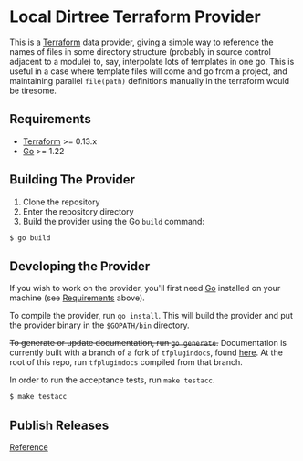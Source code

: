 # Local Dirtree Terraform Provider

This is a [Terraform](https://www.terraform.io) data provider, giving a simple way to reference the names of files in some directory structure (probably in source control adjacent to a module) to, say, interpolate lots of templates in one go.  This is useful in a case where template files will come and go from a project, and maintaining parallel `file(path)` definitions manually in the terraform would be tiresome.


## Requirements

-	[Terraform](https://www.terraform.io/downloads.html) >= 0.13.x
-	[Go](https://golang.org/doc/install) >= 1.22


## Building The Provider

1. Clone the repository
2. Enter the repository directory
3. Build the provider using the Go `build` command:
```sh
$ go build
```

## Developing the Provider

If you wish to work on the provider, you'll first need [Go](http://www.golang.org) installed on your machine (see [Requirements](#requirements) above).

To compile the provider, run `go install`. This will build the provider and put the provider binary in the `$GOPATH/bin` directory.

~~To generate or update documentation, run `go generate`.~~
Documentation is currently built with a branch of a fork of `tfplugindocs`, found [here](https://github.com/bill-rich/terraform-plugin-docs/tree/f-v6_support).  At the root of this repo, run `tfplugindocs` compiled from that branch.


In order to run the acceptance tests, run `make testacc`.

```sh
$ make testacc
```

## Publish Releases
[Reference](https://developer.hashicorp.com/terraform/registry/providers/publishing#using-goreleaser-locally)
